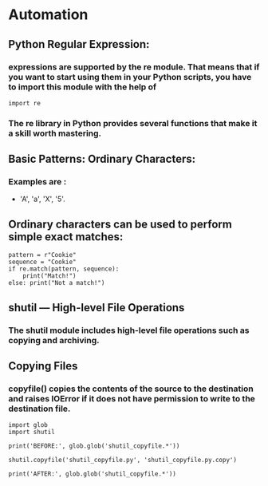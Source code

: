 # Automation

## Python Regular Expression:
### expressions are supported by the re module. That means that if you want to start using them in your Python scripts, you have to import this module with the help of
```
import re
```
### The re library in Python provides several functions that make it a skill worth mastering.

## Basic Patterns: Ordinary Characters:
### Examples are :
- 'A', 'a', 'X', '5'.
## Ordinary characters can be used to perform simple exact matches:
```
pattern = r"Cookie"
sequence = "Cookie"
if re.match(pattern, sequence):
    print("Match!")
else: print("Not a match!")
```
## shutil — High-level File Operations
### The shutil module includes high-level file operations such as copying and archiving.
## Copying Files
### copyfile() copies the contents of the source to the destination and raises IOError if it does not have permission to write to the destination file.
```
import glob
import shutil

print('BEFORE:', glob.glob('shutil_copyfile.*'))

shutil.copyfile('shutil_copyfile.py', 'shutil_copyfile.py.copy')

print('AFTER:', glob.glob('shutil_copyfile.*'))
```



